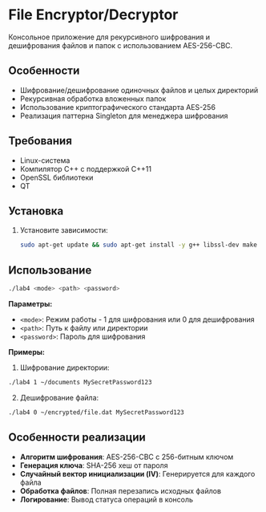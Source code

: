 # File Encryptor/Decryptor

Консольное приложение для рекурсивного шифрования и дешифрования файлов и папок с использованием AES-256-CBC.

## Особенности

- Шифрование/дешифрование одиночных файлов и целых директорий
- Рекурсивная обработка вложенных папок
- Использование криптографического стандарта AES-256
- Реализация паттерна Singleton для менеджера шифрования

## Требования
- Linux-система
- Компилятор C++ с поддержкой C++11
- OpenSSL библиотеки
- QT

## Установка

1. Установите зависимости:

   ```bash
   sudo apt-get update && sudo apt-get install -y g++ libssl-dev make
   ```

## Использование

```bash
./lab4 <mode> <path> <password>
```

**Параметры:**

- `<mode>`: Режим работы - 1 для шифрования или 0 для дешифрования
- `<path>`: Путь к файлу или директории
- `<password>`: Пароль для шифрования

**Примеры:**

1. Шифрование директории:

```bash
./lab4 1 ~/documents MySecretPassword123
```

2. Дешифрование файла:

```bash
./lab4 0 ~/encrypted/file.dat MySecretPassword123
```

## Особенности реализации

- **Алгоритм шифрования**: AES-256-CBC с 256-битным ключом
- **Генерация ключа**: SHA-256 хеш от пароля
- **Случайный вектор инициализации (IV)**: Генерируется для каждого файла
- **Обработка файлов**: Полная перезапись исходных файлов
- **Логирование**: Вывод статуса операций в консоль
